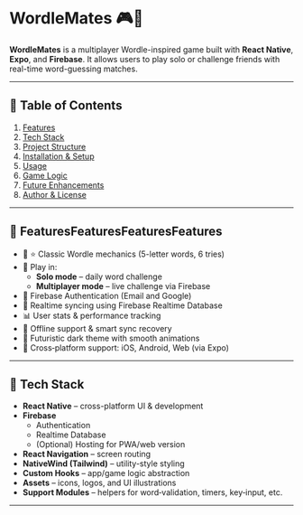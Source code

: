 # WordleMates 🎮🧠

**WordleMates** is a multiplayer Wordle-inspired game built with **React Native**, **Expo**, and **Firebase**. It allows users to play solo or challenge friends with real-time word-guessing matches.

---
## 🔹 Table of Contents
1. [Features](#features)  
2. [Tech Stack](#tech-stack)  
3. [Project Structure](#project-structure)  
4. [Installation & Setup](#installation--setup)  
5. [Usage](#usage)  
6. [Game Logic](#game-logic)  
8. [Future Enhancements](#future-enhancements)  
9. [Author & License](#author--license)

---
## 🔹 FeaturesFeaturesFeaturesFeatures
- 🧩 ⭐ Classic Wordle mechanics (5-letter words, 6 tries)  
- 👥 Play in:  
  - **Solo mode** – daily word challenge  
  - **Multiplayer mode** – live challenge via Firebase  
- 🔐 Firebase Authentication (Email and Google)  
- 📶 Realtime syncing using Firebase Realtime Database  
- 📊 User stats & performance tracking  
- 💾 Offline support & smart sync recovery  
- 🎨 Futuristic dark theme with smooth animations  
- 📱 Cross‑platform support: iOS, Android, Web (via Expo)

---
## 🔹 Tech Stack
- **React Native** – cross-platform UI & development  
- **Firebase**  
  - Authentication  
  - Realtime Database  
  - (Optional) Hosting for PWA/web version  
- **React Navigation** – screen routing  
- **NativeWind (Tailwind)** – utility-style styling  
- **Custom Hooks** – app/game logic abstraction  
- **Assets** – icons, logos, and UI illustrations  
- **Support Modules** – helpers for word‐validation, timers, key‑input, etc.


---

